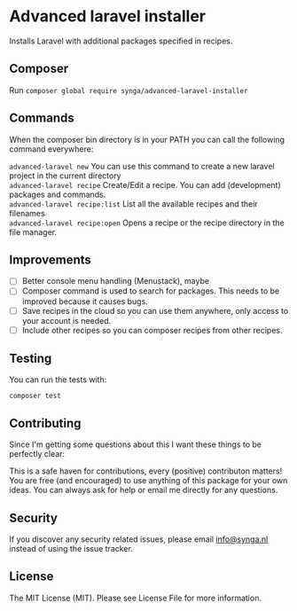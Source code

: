 # Advanced laravel installer
Installs Laravel with additional packages specified in recipes.

## Composer

Run `composer global require synga/advanced-laravel-installer`

## Commands

When the composer bin directory is in your PATH you can call the following command everywhere:

`advanced-laravel new` You can use this command to create a new laravel project in the current directory  
`advanced-laravel recipe` Create/Edit a recipe. You can add (development) packages and commands.  
`advanced-laravel recipe:list` List all the available recipes and their filenames  
`advanced-laravel recipe:open` Opens a recipe or the recipe directory in the file manager.

## Improvements
- [ ] Better console menu handling (Menustack), maybe 
- [ ] Composer command is used to search for packages. This needs to be improved because it causes bugs.
- [ ] Save recipes in the cloud so you can use them anywhere, only access to your account is needed.
- [ ] Include other recipes so you can composer recipes from other recipes.
 
## Testing
You can run the tests with:

`composer test`

## Contributing 
Since I'm getting some questions about this I want these things to be perfectly clear:

This is a safe haven for contributions, every (positive) contributon matters!
You are free (and encouraged) to use anything of this package for your own ideas.
You can always ask for help or email me directly for any questions.

## Security
If you discover any security related issues, please email info@synga.nl instead of using the issue tracker.

## License
The MIT License (MIT). Please see License File for more information.